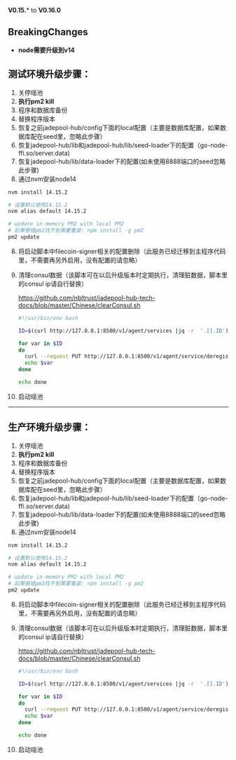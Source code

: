 **V0.15.*** to **V0.16.0**

## **BreakingChanges**

- **node需要升级到v14**

## 测试环境升级步骤：

1. 关停瑶池
2. **执行pm2 kill**
3. 程序和数据库备份
4. 替换程序版本
5. 恢复之前jadepool-hub/config下面的local配置（主要是数据库配置，如果数据库配在seed里，忽略此步骤）
6. 恢复jadepool-hub/lib和jadepool-hub/lib/seed-loader下的配置（go-node-ffi.so/server.data) 
7. 恢复jadepool-hub/lib/data-loader下的配置(如未使用8888端口的seed忽略此步骤) 
8. 通过nvm安装node14


```bash
nvm install 14.15.2

# 设置默认使用14.15.2
nvm alias default 14.15.2

# update in-memory PM2 with local PM2
# 如果报错pm2找不到需要重装: npm install -g pm2
pm2 update
```

8. 将启动脚本中filecoin-signer相关的配置删除（此服务已经迁移到主程序代码里，不需要再另外启用，没有配置的请忽略）

9. 清理consul数据（该脚本可在以后升级版本时定期执行，清理脏数据，脚本里的consul ip请自行替换）

   https://github.com/nbltrust/jadepool-hub-tech-docs/blob/master/Chinese/clearConsul.sh

   ```bash
   #!/usr/bin/env bash
   
   ID=$(curl http://127.0.0.1:8500/v1/agent/services |jq -r  '.[].ID')
   
   for var in $ID
   do
     curl --request PUT http://127.0.0.1:8500/v1/agent/service/deregister/${var} 
     echo $var 
   done
   
   echo done
   ```

10. 启动瑶池


****

## 生产环境升级步骤：

1. 关停瑶池
2. **执行pm2 kill**
3. 程序和数据库备份
4. 替换程序版本
5. 恢复之前jadepool-hub/config下面的local配置（主要是数据库配置，如果数据库配在seed里，忽略此步骤）
6. 恢复jadepool-hub/lib和jadepool-hub/lib/seed-loader下的配置（go-node-ffi.so/server.data) 
7. 恢复jadepool-hub/lib/data-loader下的配置(如未使用8888端口的seed忽略此步骤) 
8. 通过nvm安装node14

```bash
nvm install 14.15.2

# 设置默认使用14.15.2
nvm alias default 14.15.2

# update in-memory PM2 with local PM2
# 如果报错pm2找不到需要重装: npm install -g pm2
pm2 update
```

8. 将启动脚本中filecoin-signer相关的配置删除（此服务已经迁移到主程序代码里，不需要再另外启用，没有配置的请忽略）

9. 清理consul数据（该脚本可在以后升级版本时定期执行，清理脏数据，脚本里的consul ip请自行替换）

   https://github.com/nbltrust/jadepool-hub-tech-docs/blob/master/Chinese/clearConsul.sh

   ```bash
   #!/usr/bin/env bash
   
   ID=$(curl http://127.0.0.1:8500/v1/agent/services |jq -r  '.[].ID')
   
   for var in $ID
   do
     curl --request PUT http://127.0.0.1:8500/v1/agent/service/deregister/${var} 
     echo $var 
   done
   
   echo done
   ```

10. 启动瑶池